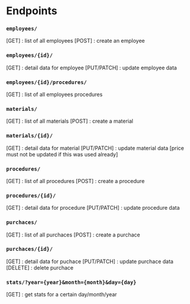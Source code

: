 # Endpoints

### `employees/`
[GET] : list of all employees
[POST] : create an employee

### `employees/{id}/`
[GET] : detail data for employee
[PUT/PATCH] : update employee data

### `employees/{id}/procedures/`
[GET] : list of all employees procedures

### `materials/`
[GET] : list of all materials
[POST] : create a material

### `materials/{id}/`
[GET] : detail data for material
[PUT/PATCH] : update material data [price must not be updated if this was used already]

### `procedures/`
[GET] : list of all procedures
[POST] : create a procedure

### `procedures/{id}/`
[GET] : detail data for procedure
[PUT/PATCH] : update procedure data

### `purchaces/`
[GET] : list of all purchaces
[POST] : create a purchace

### `purchaces/{id}/`
[GET] : detail data for puchace
[PUT/PATCH] : update purchace data
[DELETE] : delete purchace

### `stats/?year={year}&month={month}&day={day}`
[GET] : get stats for a certain day/month/year
